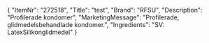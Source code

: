 {
  "ItemNr": "272518",
  "Title": "test",
  "Brand": "RFSU",
  "Description": "Profilerade kondomer",
  "MarketingMessage": "Profilerade, glidmedelsbehandlade kondomer.",
  "Ingredients": "SV: LatexSilikonglidmedel"
}